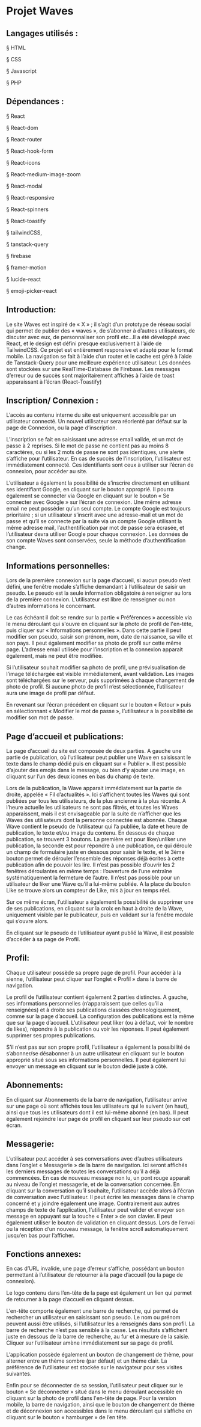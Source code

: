 # **Projet Waves**

## Langages utilisés :

§ HTML

§ CSS

§ Javascript

§ PHP

## Dépendances :

§ React

§ React-dom

§ React-router

§ React-hook-form

§ React-icons

§ React-medium-image-zoom

§ React-modal

§ React-responsive

§ React-spinners

§ React-toastify

§ tailwindCSS,

§ tanstack-query

§ firebase

§ framer-motion

§ lucide-react

§ emoji-picker-react

## Introduction:

Le site Waves est inspiré de « X » ; il s’agit d’un prototype de réseau social qui permet de publier des « waves », de s’abonner à d’autres utilisateurs, de discuter avec eux, de personnaliser son profil etc…Il a été développé avec React, et le design est défini presque exclusivement à l’aide de TailwindCSS. Ce projet est entièrement responsive et adapté pour le format mobile. La navigation se fait à l’aide d’un router et le cache est géré à l’aide de Tanstack-Query pour une meilleure expérience utilisateur. Les données sont stockées sur une RealTime-Database de Firebase. Les messages d’erreur ou de succès sont majoritairement affichés à l’aide de toast apparaissant à l’écran (React-Toastify)

## Inscription/ Connexion :

L’accès au contenu interne du site est uniquement accessible par un utilisateur connecté. Un nouvel utilisateur sera réorienté par défaut sur la page de Connexion, ou la page d’inscription.

L’inscription se fait en saisissant une adresse email valide, et un mot de passe à 2 reprises. Si le mot de passe ne contient pas au moins 8 caractères, ou si les 2 mots de passe ne sont pas identiques, une alerte s’affiche pour l’utilisateur. En cas de succès de l’inscription, l’utilisateur est immédiatement connecté. Ces identifiants sont ceux à utiliser sur l’écran de connexion, pour accéder au site.

L’utilisateur a également la possibilité de s’inscrire directement en utilisant ses identifiant Google, en cliquant sur le bouton approprié. Il pourra également se connecter via Google en cliquant sur le bouton « Se connecter avec Google » sur l’écran de connexion. Une même adresse email ne peut posséder qu’un seul compte. Le compte Google est toujours prioritaire ; si un utilisateur s’inscrit avec une adresse-mail et un mot de passe et qu’il se connecte par la suite via un compte Google utilisant la même adresse mail, l’authentification par mot de passe sera écrasée, et l’utilisateur devra utiliser Google pour chaque connexion. Les données de son compte Waves sont conservées, seule la méthode d’authentification change.

## Informations personnelles:

Lors de la première connexion sur la page d’accueil, si aucun pseudo n’est défini, une fenêtre modale s’affiche demandant à l’utilisateur de saisir un pseudo. Le pseudo est la seule information obligatoire à renseigner au lors de la première connexion. L’utilisateur est libre de renseigner ou non d’autres informations le concernant.

Le cas échéant il doit se rendre sur la partie « Préférences » accessible via le menu déroulant qui s'ouvre en cliquant sur la photo de profil de l'en-tête, puis cliquer sur « Informations personnelles ». Dans cette partie il peut modifier son pseudo, saisir son prénom, nom, date de naissance, sa ville et son pays. Il peut également modifier sa photo de profil sur cette même page. L’adresse email utilisée pour l’inscription et la connexion apparait également, mais ne peut être modifiée.

Si l’utilisateur souhait modifier sa photo de profil, une prévisualisation de l’image téléchargée est visible immédiatement, avant validation. Les images sont téléchargées sur le serveur, puis supprimées à chaque changement de photo de profil. Si aucune photo de profil n’est sélectionnée, l’utilisateur aura une image de profil par défaut.

En revenant sur l’écran précédent en cliquant sur le bouton « Retour » puis en sélectionnant « Modifier le mot de passe », l’utilisateur a la possibilité de modifier son mot de passe.

## Page d’accueil et publications:

La page d’accueil du site est composée de deux parties. A gauche une partie de publication, où l’utilisateur peut publier une Wave en saisissant le texte dans le champ dédié puis en cliquant sur « Publier ». Il est possible d’ajouter des emojis dans le message, ou bien d’y ajouter une image, en cliquant sur l’un des deux icones en bas du champ de texte.

Lors de la publication, la Wave apparait immédiatement sur la partie de droite, appelée « Fil d’actualités ». Ici s’affichent toutes les Waves qui sont publiées par tous les utilisateurs, de la plus ancienne à la plus récente. A l’heure actuelle les utilisateurs ne sont pas filtrés, et toutes les Waves apparaissent, mais il est envisageable par la suite de n’afficher que les Waves des utilisateurs dont la personne connectée est abonnée. Chaque Wave contient le pseudo de l’utilisateur qui l’a publiée, la date et heure de publication, le texte et/ou image du contenu. En dessous de chaque publication, se trouvent 3 boutons. La première est pour liker/unliker une publication, la seconde est pour répondre à une publication, ce qui déroule un champ de formulaire juste en dessous pour saisir le texte, et le 3ème bouton permet de dérouler l’ensemble des réponses déjà écrites à cette publication afin de pouvoir les lire. Il n’est pas possible d’ouvrir les 2 fenêtres déroulantes en même temps : l’ouverture de l’une entraîne systématiquement la fermeture de l’autre. Il n’est pas possible pour un utilisateur de liker une Wave qu’il a lui-même publiée. A la place du bouton Like se trouve alors un compteur de Like, mis à jour en temps réel.

Sur ce même écran, l’utilisateur a également la possibilité de supprimer une de ses publications, en cliquant sur la croix en haut à droite de la Wave, uniquement visible par le publicateur, puis en validant sur la fenêtre modale qui s’ouvre alors.

En cliquant sur le pseudo de l’utilisateur ayant publié la Wave, il est possible d’accéder à sa page de Profil.

## Profil:

Chaque utilisateur possède sa propre page de profil. Pour accéder à la sienne, l’utilisateur peut cliquer sur l’onglet « Profil » dans la barre de navigation.

Le profil de l’utilisateur contient également 2 parties distinctes. A gauche, ses informations personnelles (n’apparaissent que celles qu’il a renseignées) et à droite ses publications classées chronologiquement, comme sur la page d’accueil. La configuration des publications est la même que sur la page d’accueil. L’utilisateur peut liker (ou à défaut, voir le nombre de likes), répondre à la publication ou voir les réponses. Il peut également supprimer ses propres publications.

S’il n’est pas sur son propre profil, l’utilisateur a également la possibilité de s’abonner/se désabonner à un autre utilisateur en cliquant sur le bouton approprié situé sous ses informations personnelles. Il peut également lui envoyer un message en cliquant sur le bouton dédié juste à côté.

## Abonnements:

En cliquant sur Abonnements de la barre de navigation, l’utilisateur arrive sur une page où sont affichés tous les utilisateurs qui le suivent (en haut), ainsi que tous les utilisateurs dont il est lui-même abonné (en bas). Il peut également rejoindre leur page de profil en cliquant sur leur pseudo sur cet écran.

## Messagerie:

L’utilisateur peut accéder à ses conversations avec d’autres utilisateurs dans l’onglet « Messagerie » de la barre de navigation. Ici seront affichés les derniers messages de toutes les conversations qu’il a déjà commencées. En cas de nouveau message non lu, un pont rouge apparait au niveau de l’onglet messagerie, et de la conversation concernée. En cliquant sur la conversation qu’il souhaite, l’utilisateur accède alors à l’écran de conversation avec l’utilisateur. Il peut écrire les messages dans le champ concerné et y joindre également une image. Contrairement aux autres champs de texte de l’application, l’utilisateur peut valider et envoyer son message en appuyant sur la touche « Enter » de son clavier. Il peut également utiliser le bouton de validation en cliquant dessus. Lors de l’envoi ou la réception d’un nouveau message, la fenêtre scroll automatiquement jusqu’en bas pour l’afficher.

## Fonctions annexes:

En cas d’URL invalide, une page d’erreur s’affiche, possédant un bouton permettant à l’utilisateur de retourner à la page d’accueil (ou la page de connexion).

Le logo contenu dans l’en-tête de la page est également un lien qui permet de retourner à la page d’accueil en cliquant dessus.

L’en-tête comporte également une barre de recherche, qui permet de rechercher un utilisateur en saisissant son pseudo. Le nom ou prénom peuvent aussi être utilisés, si l’utilisateur les a renseignés dans son profil. La barre de recherche n’est pas sensible à la casse. Les résultats s’affichent juste en dessous de la barre de recherche, au fur et à mesure de la saisie. Cliquer sur l’utilisateur amène immédiatement sur sa page de profil.

L’application possède également un bouton de changement de thème, pour alterner entre un thème sombre (par défaut) et un thème clair. La préférence de l’utilisateur est stockée sur le navigateur pour ses visites suivantes.

Enfin pour se déconnecter de sa session, l’utilisateur peut cliquer sur le bouton « Se déconnecter » situé dans le menu déroulant accessible en cliquant sur la photo de profil dans l'en-tête de page. Pour la version mobile, la barre de navigation, ainsi que le bouton de changement de thème et de déconnexion son accessibles dans le menu déroulant qui s’affiche en cliquant sur le bouton « hamburger » de l’en tête.
